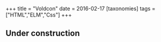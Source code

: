 +++
title = "Voldcon"
date = 2016-02-17
[taxonomies]
tags = ["HTML","ELM","Css"]
+++

## Under construction